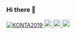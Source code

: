### Hi there 👋

<!--
**KONTA2019/KONTA2019** is a ✨ _special_ ✨ repository because its `README.md` (this file) appears on your GitHub profile.

Here are some ideas to get you started:

- 🔭 I’m currently working on ...
- 🌱 I’m currently learning ...
- 👯 I’m looking to collaborate on ...
- 🤔 I’m looking for help with ...
- 💬 Ask me about ...
- 📫 How to reach me: ...
- 😄 Pronouns: ...
- ⚡ Fun fact: ...
-->
<p align="left">
  <a href="https://github.com/KONTA2019/KONTA2019/">
    <img src="https://komarev.com/ghpvc/?username=KONTA2019" alt="KONTA2019" />
  </a>
<!--   <a href="http://twitter.com/KONTA2019">
    <img height="20" src="https://img.shields.io/twitter/follow/KONTA2019?label=Twitter&logo=twitter&style=flat" />
  </a> -->
  <a href="https://github.com/KONTA2019">
    <img height="20" src="https://img.shields.io/github/followers/KONTA2019?label=follow&logo=github&style=flat" />
  </a>
<!--   <a href="https://www.reddit.com/user/KONTA2019">
    <img height="20" src="https://img.shields.io/reddit/user-karma/combined/KONTA2019?label=Reddit&logo=reddit&style=flat" />
  </a> -->
<!--   <a href="https://stackoverflow.com/users/5720201/KONTA2019">
    <img height="20" src="https://img.shields.io/stackexchange/stackoverflow/r/5720201?label=StackOverflow&logo=stack-overflow&style=flat" />
  </a> -->
  <a href="http://qiita.com/KONTA2019">
    <img height="20" src="https://qiita-badge.apiapi.app/s/KONTA2019/posts.svg" />
  </a>
  <//qiita.com/KONTA2019">
    <img height="20" src="https://qiita-badge.apiapi.app/s/KONTA2019/contributions.svg" />
  </a>
</p>
